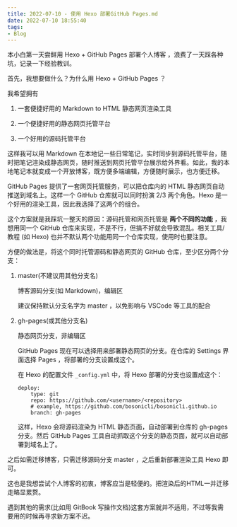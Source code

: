 ```yaml
---
title: 2022-07-10 - 使用 Hexo 部署GitHub Pages.md
date: 2022-07-10 18:55:40
tags:
- Blog
---
```

本小白第一天尝鲜用 Hexo + GitHub Pages 部署个人博客 ，浪费了一天踩各种坑，记录一下经验教训。

首先，我想要做什么？为什么用 Hexo + GitHub Pages ？

我希望拥有

1.  一套便捷好用的 Markdown to HTML 静态网页渲染工具

2.  一个便捷好用的静态网页托管平台

3.  一个好用的源码托管平台

这样我可以用 Markdown 在本地记一些日常笔记，实时同步到源码托管平台，随时把笔记渲染成静态网页，随时推送到网页托管平台展示给外界看。如此，我的本地笔记本就变成一个开放博客，既方便多端编辑，方便随时展示，也方便迁移。

GitHub Pages 提供了一套网页托管服务，可以把仓库内的 HTML 静态网页自动推送到域名上。这样一个 GitHub 仓库就可以同时扮演 2/3 两个角色。Hexo 是一个好用的渲染工具，因此我选择了这两个的组合。

这个方案就是我踩坑一整天的原因：源码托管和网页托管是 **两个不同的功能** ，我想用同一个 GitHub 仓库来实现，不是不行，但搞不好就会导致混乱。相关工具/教程 (如 Hexo) 也并不默认两个功能用同一个仓库实现，使用时也要注意。

方便的做法是，将这个同时托管源码和静态网页的 GitHub 仓库，至少区分两个分支：

1.  master(不建议用其他分支名)

    博客源码分支(如 Markdown)，编辑区

    建议保持默认分支名字为 master ，以免影响与 VSCode 等工具的配合

1.  gh-pages(或其他分支名)

    静态网页分支，非编辑区

    GitHub Pages 现在可以选择用来部署静态网页的分支。在仓库的 Settings 界面选择 Pages ，将部署的分支设置成这个。

    在 Hexo 的配置文件 `_config.yml` 中，将 Hexo 部署的分支也设置成这个：

    ```
    deploy:
        type: git
        repo: https://github.com/<username>/<repository>
        # example, https://github.com/bosonicli/bosonicli.github.io
        branch: gh-pages
    ```

    这样，Hexo 会将源码渲染为 HTML 静态页面，自动部署到仓库的 gh-pages 分支。然后 GitHub Pages 工具自动抓取这个分支的静态页面，就可以自动部署到域名上了。

之后如需迁移博客，只需迁移源码分支 master ，之后重新部署渲染工具 Hexo 即可。

这也是我想尝试个人博客的初衷，博客应当是轻便的。把渲染后的HTML一并迁移走略显累赘。

遇到其他的需求(比如用 GitBook 写操作文档)这套方案就并不适用，不过等我需要用的时候再寻求新方案不迟。